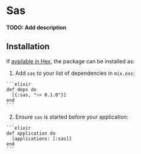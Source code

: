 # Sas

**TODO: Add description**

## Installation

If [available in Hex](https://hex.pm/docs/publish), the package can be installed as:

  1. Add `sas` to your list of dependencies in `mix.exs`:

    ```elixir
    def deps do
      [{:sas, "~> 0.1.0"}]
    end
    ```

  2. Ensure `sas` is started before your application:

    ```elixir
    def application do
      [applications: [:sas]]
    end
    ```

